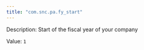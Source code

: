```yaml
---
title: "com.snc.pa.fy_start"
---
```


Description: Start of the fiscal year of your company

Value: `1`